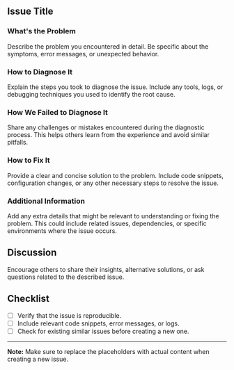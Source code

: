 ## Issue Title

### What's the Problem
Describe the problem you encountered in detail. Be specific about the symptoms, error messages, or unexpected behavior.

### How to Diagnose It
Explain the steps you took to diagnose the issue. Include any tools, logs, or debugging techniques you used to identify the root cause.

### How We Failed to Diagnose It
Share any challenges or mistakes encountered during the diagnostic process. This helps others learn from the experience and avoid similar pitfalls.

### How to Fix It
Provide a clear and concise solution to the problem. Include code snippets, configuration changes, or any other necessary steps to resolve the issue.

### Additional Information
Add any extra details that might be relevant to understanding or fixing the problem. This could include related issues, dependencies, or specific environments where the issue occurs.

## Discussion
Encourage others to share their insights, alternative solutions, or ask questions related to the described issue.

## Checklist
- [ ] Verify that the issue is reproducible.
- [ ] Include relevant code snippets, error messages, or logs.
- [ ] Check for existing similar issues before creating a new one.

---

**Note:** Make sure to replace the placeholders with actual content when creating a new issue.

